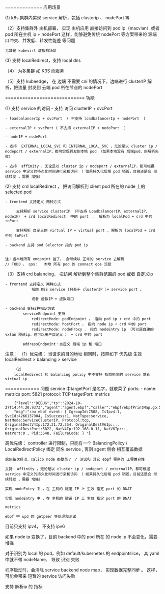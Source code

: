 
=============  应用场景

(1)  k8s 集群内实现 service 解析，包括 clusterip 、 nodePort 等

（2）支持集群外 主机部署， 实现 主机应用 直接访问到 pod ip（macvlan）或者  pod 所在主机 ip + nodePort
这样，能够避免传统 nodePort 等方案带来的 源端口冲突、并发低、转发性能差 等问题

    尤其是 kubevirt 虚拟机场景

(3) 支持 localRedirect，支持 local dns

（4） 为多集群 如 K3S 而服务

（5）支持 kubeedge， 在 边端 不需要 cni 的情况下，边端进行 clusterIP 解析，把流量 封发到 云端
pod 所在节点的 nodePort


============================ 功能

(1) 支持 service 的访问
	- 支持 访问 clusterIP + svcPort

	- loadbalancerIp + svcPort  ( 不支持 loadbalancerIp + nodePort  )

	- externalIP + svcPort ( 不支持 externalIP + nodePort  )

	- nodeIP + nodePort

	- 支持  EXTERNAL_LOCAL_SVC 和 INTERNAL_LOCAL_SVC ，无论是以 cluster ip / nodeport / externalIP，都可实现转发到本地 pod （如果本地没有 后端pod，则解析失败）

	- 支持  affinity ，无论是以 cluster ip / nodeport / externalIP，都可根据 service 中定义的持久化时间进行亲和访问 （ 如果持久化后端 pod 销毁，目前还是会 继续转发 ，需要 增强） 

(2) 支持 crd  localRedirect ， 把访问解析到 client pod 所在的 node 上的 selected pod

	- frontend 支持定义 两种方式 

	     支持解析 service clusterIP （不支持 LoadbalancerIP、externalIP、nodeIP） + crd localRedirect  中的 port  ， 解析为 localPod + crd 中的 toPort

         支持解析 自定义的 virtual IP + virtual port , 解析为 localPod + crd 中的 toPort

	- backend 支持 pod Selector 指向 pod ip


    注：当本地所有 endpoint 挂了， 会继续以 正常的 service 去解析
    // TODO ， qos:   本地 所有 pod 的 connect qos 流控


（3）支持 crd  balancing， 把访问 解析到整个集群范围的 pod 或者 自定义ip 
	
	- frontend 支持定义 两种方式 
				指向 K8S service (只基于 clusterIP )+ service port ， 

				或者 虚拟IP + 虚拟端口

	- backend 支持2种指定方式
			serviceEndpoint 支持 
				redirectMode: podEndpoint ， 指向 pod ip + crd 中的 port
				redirectMode: hostPort ， 指向 node ip + crd 中的 port
				redirectMode: nodeProxy ， 指向 nodeEntry ip （可以是自建的 vxlan 隧道ip，也可以用户自定义 ） + crd 中的 port

			addressEndpoint：自定义 后端 ip 和 端口




注意：
		（1）优先级：
		当请求的目的地址 相同时，按照如下 优先级 生效
		localRedirect > balancing > service
		
		（2）
		localRedirect 和 balancing policy 中不支持 指向相同的 service 或者 virtual ip




============ 问题
service 中targetPort 是名字，就歇菜了
	ports:
     - name: metrics
        port: 5821
        protocol: TCP
        targetPort: metrics

		{"level":"DEBUG","ts":"2024-10-27T14:44:20.937Z","agent":"agent.ebpf","caller":"ebpf/ebpfPrintMap.go:518",
		"msg":"raw ebpf event: { CgroupId:7508, IsIpv4:1, SvcId:4266137004, IsSuccess:1, NatType:service, NatMode:ServiceClusterIP, Protocol:tcp, 
	OriginalDestV4Ip:172.21.72.254, OriginalDestV6Ip:::, OriginalDestPort:5822, NatV4Ip:192.168.0.11, NatV6Ip:::, 
	NatPort:0 , Pid:3548, FailureCode: } "}


高优先级：
	controller 进行限制，只能有一个 BalancingPolicy / LocalRedirectPolicy 绑定 同名 service   , 否则 agent 侧会 相互覆盖数据

    貌似每次启动，calico node 都歇菜了 ？ 测试和 其它 ebpf 程序的 工程兼容性

	支持  affinity ，无论是以 cluster ip / nodeport / externalIP，都可根据 service 中定义的持久化时间进行亲和访问 （ 如果持久化后端 pod 销毁，目前还是会 继续转发 ，需要 增强）

	实现 nodeEntry 中 ，在 主机的 隧道 IP 上 生效 指定 port 的 DNAT

	实现 nodeEntry 中 ，在 主机的 隧道 IP 上 生效 指定 port 的 DNAT

	metrics

	ebpf 中 upd 的 getpeer 等处理和测试

目前只支持 ipv4， 不支持 ipv6

如果 node ip 变换了，目前 backend 中的 pod 所在 的 node ip 不会变化，需要增强

对于识别为 local 的 pod，例如 default/kubernetes 的 endpointslice， 其 yaml 中就不带 nodeName， 导致 识别 失败

程序启动时，会清除 service backend node map， 实现数据完整同步 。 这样，可能会带来 短暂的 service 访问失败

支持 解析ip 的 指标



